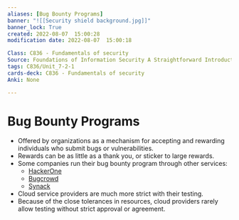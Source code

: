 ```yaml
---
aliases: [Bug Bounty Programs]
banner: "![[Security shield background.jpg]]"
banner_lock: True
created: 2022-08-07  15:00:28
modification date: 2022-08-07  15:00:18

Class: C836 - Fundamentals of security
Source: Foundations of Information Security A Straightforward Introduction
tags: C836/Unit_7-2-1
cards-deck: C836 - Fundamentals of security
Anki: None

---
```


# Bug Bounty Programs
- Offered by organizations as a mechanism for accepting and rewarding individuals who submit bugs or vulnerabilities.
- Rewards can be as little as a thank you, or sticker to large rewards.
- Some companies run their bug bounty program through other services:
	- [HackerOne](https://www.hackerone.com/)
	- [Bugcrowd](https://www.bugcrowd.com/)
	- [Synack](https://www.synack.com/)
- Cloud service providers are much more strict with their testing.
- Because of the close tolerances in resources, cloud providers rarely allow testing without strict approval or agreement.